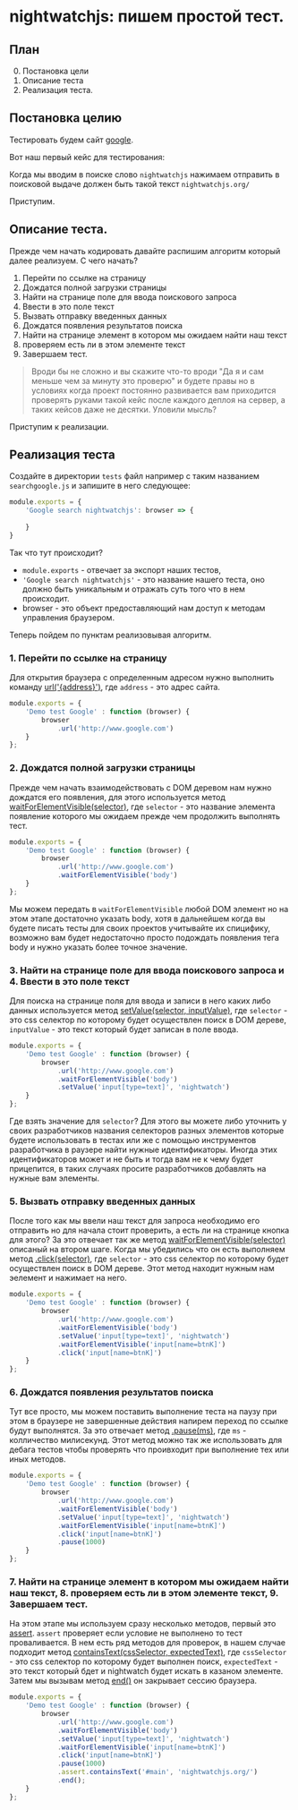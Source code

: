# nightwatchjs: пишем простой тест.

## План

0. Постановка цели
1. Описание теста
2. Реализация теста.

## Постановка целию

Тестировать будем сайт [google](https://google.com). 

Вот наш первый кейс для тестирования:

Когда мы вводим в поиске слово `nightwatchjs` нажимаем отправить в поисковой выдаче должен быть такой текст `nightwatchjs.org/`

Приступим.

## Описание теста.

Прежде чем начать кодировать давайте распишим алгоритм который далее реализуем.
С чего начать? 

1. Перейти по ссылке на страницу
2. Дождатся полной загрузки страницы
3. Найти на странице поле для ввода поискового запроса
4. Ввести в это поле текст
5. Вызвать отправку введенных данных
6. Дождатся появления результатов поиска
7. Найти на странице элемент в котором мы ожидаем найти наш текст
8. проверяем есть ли в этом элементе текст
9. Завершаем тест.

> Вроди бы не сложно и вы скажите что-то вроди "Да я и сам меньше чем за минуту это проверю" 
и будете правы но в условиях когда проект постоянно развивается вам приходится проверять руками такой кейс после 
каждого деплоя на сервер, а таких кейсов даже не десятки. Уловили мысль?

Приступим к реализации.

## Реализация теста

Создайте в директории `tests` файл например с таким названием `searchgoogle.js` и запишите в него следующее:

```js
module.exports = {
    'Google search nightwatchjs': browser => {
        
    }
}
```

Так что тут происходит? 

* `module.exports` - отвечает за экспорт наших тестов, 
* `'Google search nightwatchjs'` - это название нашего теста, оно должно быть уникальным и отражать суть того что в нем происходит.
* browser - это объект предоставляющий нам доступ к методам управления браузером.

Теперь пойдем по пунктам реализовывая алгоритм.

### 1. Перейти по ссылке на страницу

Для открытия браузера с определенным адресом нужно выполнить команду [url('{address}')](http://nightwatchjs.org/api/url.html), 
где `address` - это адрес сайта.

```js
module.exports = {
    'Demo test Google' : function (browser) {
        browser
            .url('http://www.google.com')
    }
};
``` 

### 2. Дождатся полной загрузки страницы


Прежде чем начать взаимодействовать с DOM деревом нам нужно дождатся его появления, для этого используется метод 
[waitForElementVisible(selector)](http://nightwatchjs.org/api/waitForElementVisible.html), 
где `selector` - это название элемента появление которого мы ожидаем прежде чем продолжить выполнять тест.
    
```js
module.exports = {
    'Demo test Google' : function (browser) {
        browser
            .url('http://www.google.com')
            .waitForElementVisible('body')
    }
};
``` 

Мы можем передать в `waitForElementVisible` любой DOM элемент но на этом этапе достаточно указать body, 
хотя в дальнейшем когда вы будете писать тесты для своих проектов учитывайте их спицифику, 
возможно вам будет недостаточно просто подождать появления тега body и нужно указать более точное значение.

### 3. Найти на странице поле для ввода поискового запроса и 4. Ввести в это поле текст
    
Для поиска на странице поля для ввода и записи в него каких либо данных используется метод 
[setValue(selector, inputValue)](http://nightwatchjs.org/api/setValue.html), 
где `selector` - это css селектор по которому будет осуществлен поиск в DOM дереве, `inputValue` - это текст который будет записан в поле ввода. 
    
```js
module.exports = {
    'Demo test Google' : function (browser) {
        browser
            .url('http://www.google.com')
            .waitForElementVisible('body')
            .setValue('input[type=text]', 'nightwatch')
    }
};
``` 

Где взять значение для `selector`? Для этого вы можете либо уточнить у своих разработчиков названия селекторов разных 
элементов которые будете использовать в тестах или же с помощью инструментов разработчика в раузере найти нужные идентификаторы. 
Иногда этих идентификаторов может и не быть и тогда вам не к чему будет прицепится, в таких случаях просите разработчиков добавлять 
на нужные вам элементы.


### 5. Вызвать отправку введенных данных

После того как мы ввели наш текст для запроса необходимо его отправить но для начала стоит проверить, а есть ли на странице кнопка для этого? 
За это отвечает так же метод [waitForElementVisible(selector)](http://nightwatchjs.org/api/waitForElementVisible.html) описаный на втором шаге. 
Когда мы убедились что он есть выполняем метод [.click(selector)](http://nightwatchjs.org/api/click.html), 
где `selector` - это css селектор по которому будет осуществлен поиск в DOM дереве. Этот метод находит нужным нам эелемент и нажимает на него.

```js
module.exports = {
    'Demo test Google' : function (browser) {
        browser
            .url('http://www.google.com')
            .waitForElementVisible('body')
            .setValue('input[type=text]', 'nightwatch')
            .waitForElementVisible('input[name=btnK]')
            .click('input[name=btnK]')
    }
};
``` 

### 6. Дождатся появления результатов поиска

Тут все просто, мы можем поставить выполнение теста на паузу при этом в браузере не завершенные действия напирем переход по ссылке будут выполнятся. 
За это отвечает метод [.pause(ms)](http://nightwatchjs.org/api/pause.html), где `ms` - колличество милисекунд. Этот метод можно так же использовать для
дебага тестов чтобы проверять что проивходит при выполнение тех или иных методов.

```js
module.exports = {
    'Demo test Google' : function (browser) {
        browser
            .url('http://www.google.com')
            .waitForElementVisible('body')
            .setValue('input[type=text]', 'nightwatch')
            .waitForElementVisible('input[name=btnK]')
            .click('input[name=btnK]')
            .pause(1000)
    }
};
``` 

### 7. Найти на странице элемент в котором мы ожидаем найти наш текст, 8. проверяем есть ли в этом элементе текст, 9. Завершаем тест.

На этом этапе мы используем сразу несколько методов, первый это [assert](http://nightwatchjs.org/api/#assertions). 
`assert` проверяет если условие не выполнено то тест проваливается. В нем есть ряд методов для проверок, в нашем случае подходит метод
[containsText(cssSelector, expectedText)](http://nightwatchjs.org/api/#assert-containsText), 
где `cssSelector` - это css селектор по которому будет выполнен поиск, 
`expectedText` - это текст который бдет и nightwatch будет искать в казаном элементе.
Затем мы вызывам метод [end()](http://nightwatchjs.org/api/end.html) он закрывает сессию браузера.

```js
module.exports = {
    'Demo test Google' : function (browser) {
        browser
            .url('http://www.google.com')
            .waitForElementVisible('body')
            .setValue('input[type=text]', 'nightwatch')
            .waitForElementVisible('input[name=btnK]')
            .click('input[name=btnK]')
            .pause(1000)
            .assert.containsText('#main', 'nightwatchjs.org/')
            .end();
    }
};
``` 
